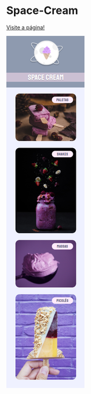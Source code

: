 # Space-Cream

<a href="https://codepen.io/lucasmoraesdev/full/yLEMjPP">Visite a página!</a>

<img src="Screenshot_20221110_173739.png">
